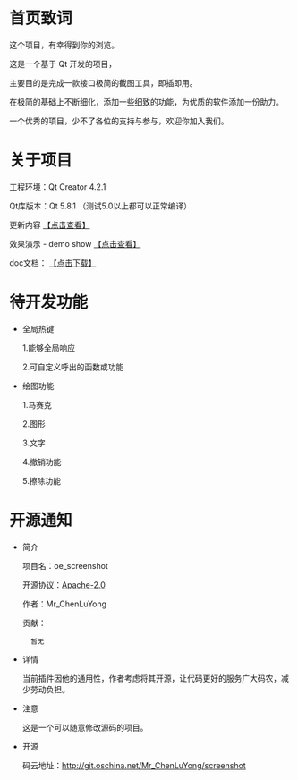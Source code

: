 
# 首页致词

这个项目，有幸得到你的浏览。

这是一个基于 Qt 开发的项目，

主要目的是完成一款接口极简的截图工具，即插即用。

在极简的基础上不断细化，添加一些细致的功能，为优质的软件添加一份助力。

一个优秀的项目，少不了各位的支持与参与，欢迎你加入我们。

# 关于项目

工程环境：Qt Creator 4.2.1

Qt库版本：Qt 5.8.1 （测试5.0以上都可以正常编译）

更新内容 [【点击查看】](https://git.oschina.net/Mr_ChenLuYong/screenshot/tree/master/doc)


效果演示 - demo show [【点击查看】](https://git.oschina.net/Mr_ChenLuYong/screenshot/tree/master/doc)


doc文档： [【点击下载】](http://git.oschina.net/Mr_ChenLuYong/screenshot/attach_files/download?i=80250&u=http%3A%2F%2Ffiles.git.oschina.net%2Fgroup1%2FM00%2F01%2F32%2FPaAvDFkEMRiAU8ApAAR5kUgxDQw424.zip%3Ftoken%3D24f7dad07568a7807aa4e6e7407e5bec%26ts%3D1493447261%26attname%3Ddoc.zip)

# 待开发功能

- 全局热键

     1.能够全局响应

     2.可自定义呼出的函数或功能

- 绘图功能

     1.马赛克

     2.图形

     3.文字

     4.撤销功能

     5.擦除功能


# 开源通知

- 简介

    项目名：oe_screenshot

    开源协议：[Apache-2.0](https://git.oschina.net/Mr_ChenLuYong/screenshot/blob/master/LICENSE%20-%20Chinese?dir=0&filepath=LICENSE+-+Chinese&oid=e397dfabe7c0920e5f34e505f9a4695bcb897752&sha=8ea256ada89ab0bd9c57f5cbfed29974ecf7f24c)

    作者：Mr_ChenLuYong

    贡献：

        暂无

- 详情

    当前插件因他的通用性，作者考虑将其开源，让代码更好的服务广大码农，减少劳动负担。

- 注意
  
    这是一个可以随意修改源码的项目。


- 开源

    码云地址：http://git.oschina.net/Mr_ChenLuYong/screenshot